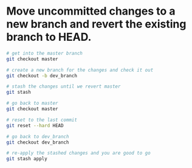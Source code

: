 # Move uncommitted changes to a new branch and revert the existing branch to HEAD.

```bash
# get into the master branch
git checkout master

# create a new branch for the changes and check it out
git checkout -b dev_branch

# stash the changes until we revert master
git stash

# go back to master
git checkout master

# reset to the last commit
git reset --hard HEAD

# go back to dev_branch
git checkout dev_branch

# re-apply the stashed changes and you are good to go
git stash apply
````

